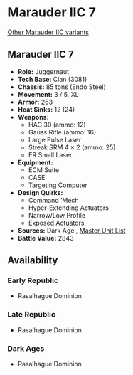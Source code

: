 # Marauder IIC 7 

[Other Marauder IIC variants](../marauder_iic.md) 

## Marauder IIC 7 

- **Role:** Juggernaut 
- **Tech Base:** Clan (3081) 
- **Chassis:** 85 tons (Endo Steel) 
- **Movement:** 3 / 5, XL 
- **Armor:** 263 
- **Heat Sinks:** 12 (24) 
- **Weapons:** 
  - HAG 30 (ammo: 12) 
  - Gauss Rifle (ammo: 16) 
  - Large Pulse Laser 
  - Streak SRM 4 × 2 (ammo: 25) 
  - ER Small Laser 
- **Equipment:** 
  - ECM Suite 
  - CASE 
  - Targeting Computer 
- **Design Quirks:** 
  - Command ’Mech 
  - Hyper-Extending Actuators 
  - Narrow/Low Profile 
  - Exposed Actuators 
- **Sources:** Dark Age , [Master Unit List](http://masterunitlist.info/Unit/Details/2071/marauder-iic-7) 
- **Battle Value:** 2843 

## Availability 

### Early Republic 

- Rasalhague Dominion 

### Late Republic 

- Rasalhague Dominion 

### Dark Ages 

- Rasalhague Dominion 

